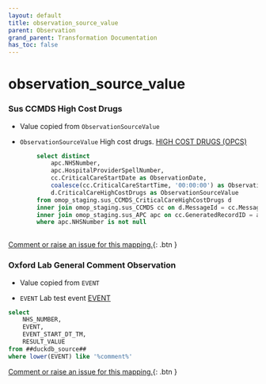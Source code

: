 ```yaml
---
layout: default
title: observation_source_value
parent: Observation
grand_parent: Transformation Documentation
has_toc: false
---
```

# observation_source_value
### Sus CCMDS High Cost Drugs
* Value copied from `ObservationSourceValue`

* `ObservationSourceValue` High cost drugs. [HIGH COST DRUGS (OPCS)](https://www.datadictionary.nhs.uk/data_elements/high_cost_drugs__opcs_.html)

```sql
		select distinct
			apc.NHSNumber,
			apc.HospitalProviderSpellNumber,
			cc.CriticalCareStartDate as ObservationDate,
			coalesce(cc.CriticalCareStartTime, '00:00:00') as ObservationDateTime,
			d.CriticalCareHighCostDrugs as ObservationSourceValue
		from omop_staging.sus_CCMDS_CriticalCareHighCostDrugs d
		inner join omop_staging.sus_CCMDS cc on d.MessageId = cc.MessageId
		inner join omop_staging.sus_APC apc on cc.GeneratedRecordID = apc.GeneratedRecordIdentifier
		where apc.NHSNumber is not null
	
```


[Comment or raise an issue for this mapping.](https://github.com/answerdigital/oxford-omop-data-mapper/issues/new?title=OMOP%20Observation%20table%20observation_source_value%20field%20Sus%20CCMDS%20High%20Cost%20Drugs%20mapping){: .btn }
### Oxford Lab General Comment Observation
* Value copied from `EVENT`

* `EVENT` Lab test event [EVENT]()

```sql
select
    NHS_NUMBER,
    EVENT,
    EVENT_START_DT_TM,
    RESULT_VALUE
from ##duckdb_source##
where lower(EVENT) like '%comment%'
```


[Comment or raise an issue for this mapping.](https://github.com/answerdigital/oxford-omop-data-mapper/issues/new?title=OMOP%20Observation%20table%20observation_source_value%20field%20Oxford%20Lab%20General%20Comment%20Observation%20mapping){: .btn }
